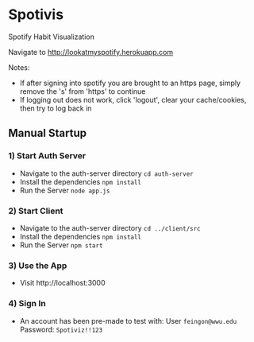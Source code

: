 # Spotivis
Spotify Habit Visualization

Navigate to http://lookatmyspotify.herokuapp.com

Notes: 
- If after signing into spotify you are brought to an https page, simply remove the 's' from 'https' to continue
- If logging out does not work, click 'logout', clear your cache/cookies, then try to log back in


## Manual Startup

### 1)  Start Auth Server
- Navigate to the auth-server directory `cd auth-server`
- Install the dependencies `npm install`
- Run the Server `node app.js`

### 2)  Start Client
- Navigate to the auth-server directory `cd ../client/src`
- Install the dependencies `npm install`
- Run the Server `npm start`

### 3)  Use the App
- Visit http://localhost:3000

### 4) Sign In
- An account has been pre-made to test with: User `feingon@wwu.edu` Password: `Spotiviz!!123`
